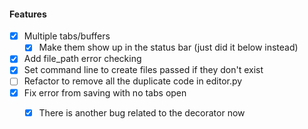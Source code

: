 #### Features
- [x] Multiple tabs/buffers
    - [x] Make them show up in the status bar (just did it below instead)
- [x] Add file_path error checking
- [x] Set command line to create files passed if they don't exist
- [ ] Refactor to remove all the duplicate code in editor.py
- [x] Fix error from saving with no tabs open
    - [x] There is another bug related to the decorator now

